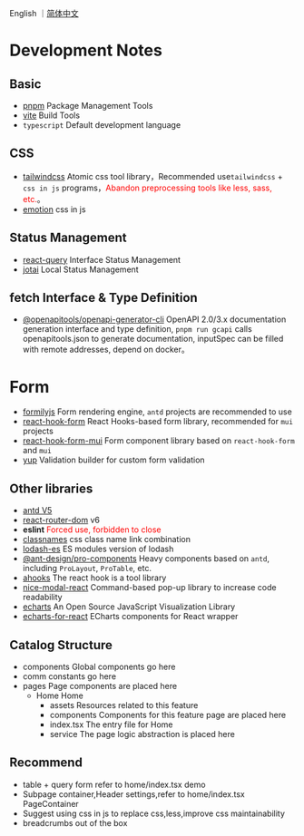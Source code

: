 English ｜[简体中文](./README.zh-cn.md)

# Development Notes

## Basic

- [pnpm](https://pnpm.io/zh/) Package Management Tools
- [vite](https://vitejs.dev/) Build Tools
- `typescript` Default development language

## CSS

- [tailwindcss](https://tailwindcss.com/) Atomic css tool library，Recommended use`tailwindcss` + `css in js` programs，<font style="color:red" >Abandon preprocessing tools like less, sass, etc.</font>。
- [emotion](https://emotion.sh/docs/introduction) css in js

## Status Management

- [react-query](https://react-query.tanstack.com/) Interface Status Management
- [jotai](https://jotai.org/) Local Status Management

## fetch Interface & Type Definition

- [@openapitools/openapi-generator-cli](https://openapi-generator.tech/) OpenAPI 2.0/3.x documentation generation interface and type definition, `pnpm run gcapi` calls openapitools.json to generate documentation, inputSpec can be filled with remote addresses, depend on docker。

# Form

- [formilyjs](https://formilyjs.org/zh-CN) Form rendering engine, `antd` projects are recommended to use
- [react-hook-form](https://react-hook-form.com/) React Hooks-based form library, recommended for `mui` projects
- [react-hook-form-mui](https://github.com/dohomi/react-hook-form-mui) Form component library based on `react-hook-form` and `mui`
- [yup](https://github.com/jquense/yup) Validation builder for custom form validation

## Other libraries

- [antd V5](https://ant.design/index-cn)
- [react-router-dom](https://reactrouter.com/web/guides/quick-start) v6
- **eslint** <font style="color:red" >Forced use, forbidden to close</font>
- [classnames](https://github.com/JedWatson/classnames) css class name link combination
- [lodash-es](https://lodash.com/docs/) ES modules version of lodash
- [@ant-design/pro-components](https://procomponents.ant.design/components) Heavy components based on `antd`, including `ProLayout`, `ProTable`, etc.
- [ahooks](https://ahooks.js.org/zh-CN/) The react hook is a tool library
- [nice-modal-react](@ebay/nice-modal-react) Command-based pop-up library to increase code readability
- [echarts](https://github.com/apache/echarts) An Open Source JavaScript Visualization Library
- [echarts-for-react](https://github.com/hustcc/echarts-for-react) ECharts components for React wrapper

## Catalog Structure

- components Global components go here
- comm constants go here
- pages Page components are placed here
  - Home Home
    - assets Resources related to this feature
    - components Components for this feature page are placed here
    - index.tsx The entry file for Home
    - service The page logic abstraction is placed here

## Recommend

- table + query form refer to home/index.tsx demo
- Subpage container,Header settings,refer to home/index.tsx PageContainer
- Suggest using css in js to replace css,less,improve css maintainability
- breadcrumbs out of the box
